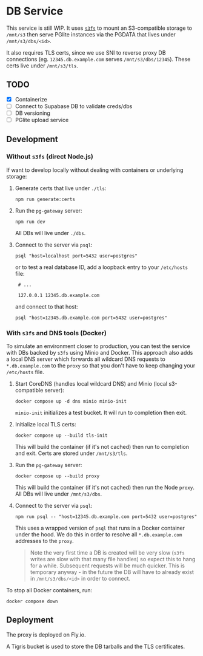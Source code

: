 # DB Service

This service is still WIP. It uses [`s3fs`](https://github.com/s3fs-fuse/s3fs-fuse) to mount an S3-compatible storage to `/mnt/s3` then serve PGlite instances via the PGDATA that lives under `/mnt/s3/dbs/<id>`.

It also requires TLS certs, since we use SNI to reverse proxy DB connections (eg. `12345.db.example.com` serves `/mnt/s3/dbs/12345`). These certs live under `/mnt/s3/tls`.

## TODO

- [x] Containerize
- [ ] Connect to Supabase DB to validate creds/dbs
- [ ] DB versioning
- [ ] PGlite upload service

## Development

### Without `s3fs` (direct Node.js)

If want to develop locally without dealing with containers or underlying storage:

1. Generate certs that live under `./tls`:
   ```shell
   npm run generate:certs
   ```
1. Run the `pg-gateway` server:
   ```shell
   npm run dev
   ```
   All DBs will live under `./dbs`.
1. Connect to the server via `psql`:

   ```shell
   psql "host=localhost port=5432 user=postgres"
   ```

   or to test a real database ID, add a loopback entry to your `/etc/hosts` file:

   ```
    # ...

    127.0.0.1 12345.db.example.com
   ```

   and connect to that host:

   ```shell
   psql "host=12345.db.example.com port=5432 user=postgres"
   ```

### With `s3fs` and DNS tools (Docker)

To simulate an environment closer to production, you can test the service with DBs backed by `s3fs` using Minio and Docker. This approach also adds a local DNS server which forwards all wildcard DNS requests to `*.db.example.com` to the `proxy` so that you don't have to keep changing your `/etc/hosts` file.

1. Start CoreDNS (handles local wildcard DNS) and Minio (local s3-compatible server):
   ```shell
   docker compose up -d dns minio minio-init
   ```
   `minio-init` initializes a test bucket. It will run to completion then exit.
1. Initialize local TLS certs:

   ```shell
   docker compose up --build tls-init
   ```

   This will build the container (if it's not cached) then run to completion and exit. Certs are stored under `/mnt/s3/tls`.

1. Run the `pg-gateway` server:
   ```shell
   docker compose up --build proxy
   ```
   This will build the container (if it's not cached) then run the Node `proxy`. All DBs will live under `/mnt/s3/dbs`.
1. Connect to the server via `psql`:

   ```shell
   npm run psql -- "host=12345.db.example.com port=5432 user=postgres"
   ```

   This uses a wrapped version of `psql` that runs in a Docker container under the hood. We do this in order to resolve all `*.db.example.com` addresses to the `proxy`.

   > Note the very first time a DB is created will be very slow (`s3fs` writes are slow with that many file handles) so expect this to hang for a while. Subsequent requests will be much quicker. This is temporary anyway - in the future the DB will have to already exist in `/mnt/s3/dbs/<id>` in order to connect.

To stop all Docker containers, run:

```shell
docker compose down
```

## Deployment

The proxy is deployed on Fly.io.

A Tigris bucket is used to store the DB tarballs and the TLS certificates.